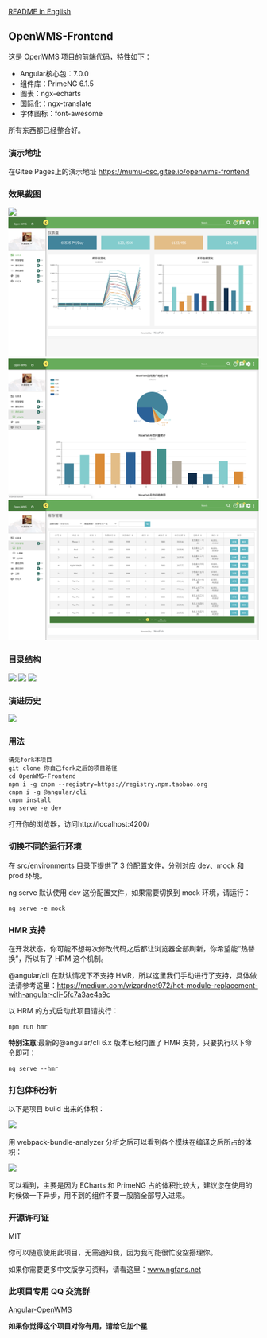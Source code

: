 <a href="./README.md" target="_blank">README in English</a>

## OpenWMS-Frontend

这是 OpenWMS 项目的前端代码，特性如下：

- Angular核心包：7.0.0
- 组件库：PrimeNG 6.1.5
- 图表：ngx-echarts
- 国际化：ngx-translate
- 字体图标：font-awesome

所有东西都已经整合好。

### 演示地址

在Gitee Pages上的演示地址 https://mumu-osc.gitee.io/openwms-frontend

### 效果截图

<img src="./src/assets/imgs/login.png">

<img src="./src/assets/imgs/dashboard.png">

<img src="./src/assets/imgs/echarts.png">

<img src="./src/assets/imgs/inventory.png">


### 目录结构

<img src="./src/assets/imgs/dir1.png">

<img src="./src/assets/imgs/dir2.png">

<img src="./src/assets/imgs/dir3.png">

### 演进历史

<img src="./src/assets/imgs/OpenWMS.gif">

### 用法

    请先fork本项目
    git clone 你自己fork之后的项目路径
    cd OpenWMS-Frontend
    npm i -g cnpm --registry=https://registry.npm.taobao.org
    cnpm i -g @angular/cli
    cnpm install
    ng serve -e dev

打开你的浏览器，访问http://localhost:4200/

### 切换不同的运行环境

在 src/environments 目录下提供了 3 份配置文件，分别对应 dev、mock 和 prod 环境。

ng serve 默认使用 dev 这份配置文件，如果需要切换到 mock 环境，请运行：

    ng serve -e mock

### HMR 支持

在开发状态，你可能不想每次修改代码之后都让浏览器全部刷新，你希望能“热替换”，所以有了 HRM 这个机制。

@angular/cli 在默认情况下不支持 HMR，所以这里我们手动进行了支持，具体做法请参考这里：https://medium.com/wizardnet972/hot-module-replacement-with-angular-cli-5fc7a3ae4a9c

以 HRM 的方式启动此项目请执行：

    npm run hmr

**特别注意**:最新的@angular/cli 6.x 版本已经内置了 HMR 支持，只要执行以下命令即可：

    ng serve --hmr

### 打包体积分析

以下是项目 build 出来的体积：

<img src="./src/assets/imgs/4.png">

用 webpack-bundle-analyzer 分析之后可以看到各个模块在编译之后所占的体积：

<img src="./src/assets/imgs/0.png">

可以看到，主要是因为 ECharts 和 PrimeNG 占的体积比较大，建议您在使用的时候做一下异步，用不到的组件不要一股脑全部导入进来。

### 开源许可证

MIT

你可以随意使用此项目，无需通知我，因为我可能很忙没空搭理你。

如果你需要更多中文版学习资料，请看这里：www.ngfans.net

### 此项目专用 QQ 交流群

<a target="_blank" href="//shang.qq.com/wpa/qunwpa?idkey=e13f3165eba410049bc7fd145507ddaf15b5d543398cef62471f3922e1611cd1" class="list-group-item"><i class="fa fa-qq" aria-hidden="true"></i> Angular-OpenWMS</a>

**如果你觉得这个项目对你有用，请给它加个星**
